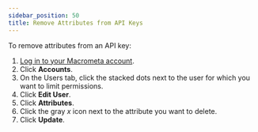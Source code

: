 ```yaml
---
sidebar_position: 50
title: Remove Attributes from API Keys
---
```


To remove attributes from an API key:

1. [Log in to your Macrometa account](https://auth.paas.macrometa.io/).
1. Click **Accounts**.
1. On the Users tab, click the stacked dots next to the user for which you want to limit permissions.
1. Click **Edit User**.
1. Click **Attributes**.
1. Click the gray _x_ icon next to the attribute you want to delete.
1. Click **Update**.